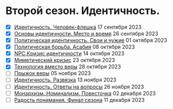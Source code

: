 # Второй сезон. Идентичность.

- [x] [Идентичность. Человек-флешка](your-flash-memory-card-with-identity.md) 17 сентября 2023
- [x] [Основы идентичности. Место и время](placeandtime.md) 26 сентября 2023
- [x] [Политическая идентичность. Свои и чужие](political-identity.md) 01 октября 2023
- [x] [Политическая борьба. Асабия](asabiya.md) 08 октября 2023
- [x] [NPC.Кризис идентичности](the-crisis-of-identity.md) 14 октября 2023
- [x] [Миметический кризис](mimetic.md) 23 октября 2023
- [x] [Технология вместо веры](technology-instead-of-faith.md) 28 октября 2023
- [ ] [Прыжок веры](a-leap-of-faith.md) 05 ноября 2023
- [ ] [Идентичность. Развязка](identity-conclusion.md) 13 ноября 2023
- [ ] [Идентичность. Ответы на вопросы](identity-qa.md) 26 ноября 2023
- [ ] [Монархизм. Номинализм. Повесточка](monarchs-and-agenda.md) 02 декабря 2023
- [ ] [Радость понимания. Финал сезона](the-joy-of-understanding.md) 11 декабря 2023
